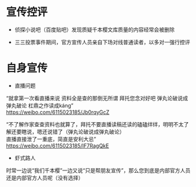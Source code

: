 宣传控评
===

* 侦探小说吧（百度贴吧）发现质疑千本樱文库质量的内容经常会被删除 <br> 

* 三三投票事件期间，官方宣传人员亲自下场对线普通读者，以多对一强行控评 <br> 


自身宣传
===

* 直播问题<br> 


“就拿第一次看直播来说 资料全是查的那倒无所谓 拜托您念对好吧 弹丸论破说成弹丸破论 杠鼎之作读成káng” <br> 
https://weibo.com/6115023185/Jb0rqyGcZ <br> 

“不了解作家查查资料也就算了，拜托不要直播读稿还读的磕磕绊绊，明明不太了解还要瞎说，嗯还说错了（弹丸论破说成弹丸破论）<br> 
直播直接泄了一重底，简直是安利大忌”<br> 
https://weibo.com/6115023185/IF7RagQkE <br> 

* 虾式路人<br> 

时常一边说“我们千本樱”一边又说“只是帮朋友宣传”，那么您到底是内部官方人员还是内部官方人员呢（没有选择）<br> 
